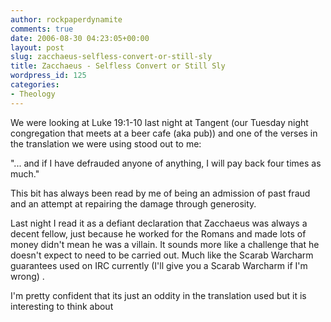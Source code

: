 ```yaml
---
author: rockpaperdynamite
comments: true
date: 2006-08-30 04:23:05+00:00
layout: post
slug: zacchaeus-selfless-convert-or-still-sly
title: Zacchaeus - Selfless Convert or Still Sly
wordpress_id: 125
categories:
- Theology
---
```


We were looking at Luke 19:1-10 last night at Tangent (our Tuesday night congregation that meets at a beer cafe (aka pub)) and one of the verses in the translation we were using stood out to me:

"... and if I have defrauded anyone of anything, I will pay back four times as much."

This bit has always been read by me of being an admission of past fraud and an attempt at repairing the damage through generosity.

Last night I read it as a defiant declaration that Zacchaeus was always a decent fellow, just because he worked for the Romans and made lots of money didn't mean he was a villain. It sounds more like a challenge that he doesn't expect to need to be carried out. Much like the Scarab Warcharm guarantees used on IRC currently (I'll give you a Scarab Warcharm if I'm wrong) .

I'm pretty confident that its just an oddity in the translation used but it is interesting to think about
